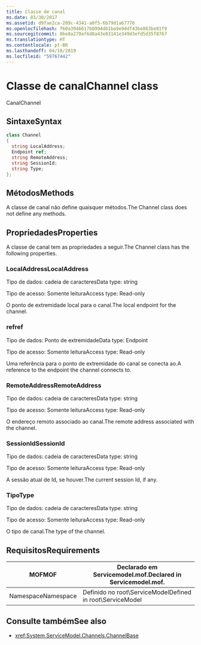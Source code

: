 ```yaml
---
title: Classe de canal
ms.date: 03/30/2017
ms.assetid: d9fae2ca-209c-4341-a0f5-6b79d1a67776
ms.openlocfilehash: f60a3946617b0994db1ba9e9ddf43be863be81f9
ms.sourcegitcommit: 0be8a279af6d8a43e03141e349d3efd5d35f8767
ms.translationtype: HT
ms.contentlocale: pt-BR
ms.lasthandoff: 04/18/2019
ms.locfileid: "59767442"
---
```

# <a name="channel-class"></a><span data-ttu-id="7c30b-102">Classe de canal</span><span class="sxs-lookup"><span data-stu-id="7c30b-102">Channel class</span></span>
<span data-ttu-id="7c30b-103">Canal</span><span class="sxs-lookup"><span data-stu-id="7c30b-103">Channel</span></span>  
  
## <a name="syntax"></a><span data-ttu-id="7c30b-104">Sintaxe</span><span class="sxs-lookup"><span data-stu-id="7c30b-104">Syntax</span></span>  
  
```csharp
class Channel  
{  
  string LocalAddress;  
  Endpoint ref;  
  string RemoteAddress;  
  string SessionId;  
  string Type;  
};  
```  
  
## <a name="methods"></a><span data-ttu-id="7c30b-105">Métodos</span><span class="sxs-lookup"><span data-stu-id="7c30b-105">Methods</span></span>  
 <span data-ttu-id="7c30b-106">A classe de canal não define quaisquer métodos.</span><span class="sxs-lookup"><span data-stu-id="7c30b-106">The Channel class does not define any methods.</span></span>  
  
## <a name="properties"></a><span data-ttu-id="7c30b-107">Propriedades</span><span class="sxs-lookup"><span data-stu-id="7c30b-107">Properties</span></span>  
 <span data-ttu-id="7c30b-108">A classe de canal tem as propriedades a seguir.</span><span class="sxs-lookup"><span data-stu-id="7c30b-108">The Channel class has the following properties.</span></span>  
  
### <a name="localaddress"></a><span data-ttu-id="7c30b-109">LocalAddress</span><span class="sxs-lookup"><span data-stu-id="7c30b-109">LocalAddress</span></span>  
 <span data-ttu-id="7c30b-110">Tipo de dados: cadeia de caracteres</span><span class="sxs-lookup"><span data-stu-id="7c30b-110">Data type: string</span></span>  
  
 <span data-ttu-id="7c30b-111">Tipo de acesso: Somente leitura</span><span class="sxs-lookup"><span data-stu-id="7c30b-111">Access type: Read-only</span></span>  
  
 <span data-ttu-id="7c30b-112">O ponto de extremidade local para o canal.</span><span class="sxs-lookup"><span data-stu-id="7c30b-112">The local endpoint for the channel.</span></span>  
  
### <a name="ref"></a><span data-ttu-id="7c30b-113">ref</span><span class="sxs-lookup"><span data-stu-id="7c30b-113">ref</span></span>  
 <span data-ttu-id="7c30b-114">Tipo de dados: Ponto de extremidade</span><span class="sxs-lookup"><span data-stu-id="7c30b-114">Data type: Endpoint</span></span>  
  
 <span data-ttu-id="7c30b-115">Tipo de acesso: Somente leitura</span><span class="sxs-lookup"><span data-stu-id="7c30b-115">Access type: Read-only</span></span>  
  
 <span data-ttu-id="7c30b-116">Uma referência para o ponto de extremidade do canal se conecta ao.</span><span class="sxs-lookup"><span data-stu-id="7c30b-116">A reference to the endpoint the channel connects to.</span></span>  
  
### <a name="remoteaddress"></a><span data-ttu-id="7c30b-117">RemoteAddress</span><span class="sxs-lookup"><span data-stu-id="7c30b-117">RemoteAddress</span></span>  
 <span data-ttu-id="7c30b-118">Tipo de dados: cadeia de caracteres</span><span class="sxs-lookup"><span data-stu-id="7c30b-118">Data type: string</span></span>  
  
 <span data-ttu-id="7c30b-119">Tipo de acesso: Somente leitura</span><span class="sxs-lookup"><span data-stu-id="7c30b-119">Access type: Read-only</span></span>  
  
 <span data-ttu-id="7c30b-120">O endereço remoto associado ao canal.</span><span class="sxs-lookup"><span data-stu-id="7c30b-120">The remote address associated with the channel.</span></span>  
  
### <a name="sessionid"></a><span data-ttu-id="7c30b-121">SessionId</span><span class="sxs-lookup"><span data-stu-id="7c30b-121">SessionId</span></span>  
 <span data-ttu-id="7c30b-122">Tipo de dados: cadeia de caracteres</span><span class="sxs-lookup"><span data-stu-id="7c30b-122">Data type: string</span></span>  
  
 <span data-ttu-id="7c30b-123">Tipo de acesso: Somente leitura</span><span class="sxs-lookup"><span data-stu-id="7c30b-123">Access type: Read-only</span></span>  
  
 <span data-ttu-id="7c30b-124">A sessão atual de Id, se houver.</span><span class="sxs-lookup"><span data-stu-id="7c30b-124">The current session Id, if any.</span></span>  
  
### <a name="type"></a><span data-ttu-id="7c30b-125">Tipo</span><span class="sxs-lookup"><span data-stu-id="7c30b-125">Type</span></span>  
 <span data-ttu-id="7c30b-126">Tipo de dados: cadeia de caracteres</span><span class="sxs-lookup"><span data-stu-id="7c30b-126">Data type: string</span></span>  
  
 <span data-ttu-id="7c30b-127">Tipo de acesso: Somente leitura</span><span class="sxs-lookup"><span data-stu-id="7c30b-127">Access type: Read-only</span></span>  
  
 <span data-ttu-id="7c30b-128">O tipo de canal.</span><span class="sxs-lookup"><span data-stu-id="7c30b-128">The type of the channel.</span></span>  
  
## <a name="requirements"></a><span data-ttu-id="7c30b-129">Requisitos</span><span class="sxs-lookup"><span data-stu-id="7c30b-129">Requirements</span></span>  
  
|<span data-ttu-id="7c30b-130">MOF</span><span class="sxs-lookup"><span data-stu-id="7c30b-130">MOF</span></span>|<span data-ttu-id="7c30b-131">Declarado em Servicemodel.mof.</span><span class="sxs-lookup"><span data-stu-id="7c30b-131">Declared in Servicemodel.mof.</span></span>|  
|---------|-----------------------------------|  
|<span data-ttu-id="7c30b-132">Namespace</span><span class="sxs-lookup"><span data-stu-id="7c30b-132">Namespace</span></span>|<span data-ttu-id="7c30b-133">Definido no root\ServiceModel</span><span class="sxs-lookup"><span data-stu-id="7c30b-133">Defined in root\ServiceModel</span></span>|  
  
## <a name="see-also"></a><span data-ttu-id="7c30b-134">Consulte também</span><span class="sxs-lookup"><span data-stu-id="7c30b-134">See also</span></span>

- <xref:System.ServiceModel.Channels.ChannelBase>
